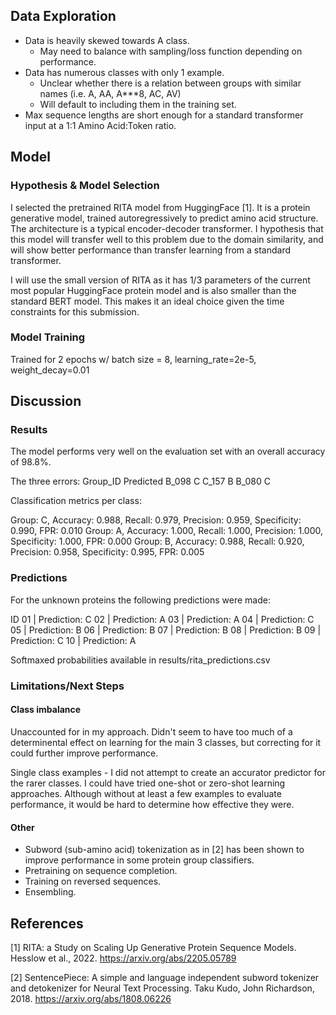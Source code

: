 ## Data Exploration

- Data is heavily skewed towards A class.
    - May need to balance with sampling/loss function depending on performance.
- Data has numerous classes with only 1 example.
    - Unclear whether there is a relation between groups with similar names (i.e. A, AA, A***8, AC, AV)
    - Will default to including them in the training set.
- Max sequence lengths are short enough for a standard transformer input at a 1:1 Amino Acid:Token ratio.


## Model

### Hypothesis & Model Selection

I selected the pretrained RITA model from HuggingFace [1]. It is a protein generative model,
trained autoregressively to predict amino acid structure. The architecture is a typical
encoder-decoder transformer. I hypothesis that this model will transfer well to this problem due to the domain similarity, and will show better performance than transfer learning from a standard transformer.

I will use the small version of RITA as it has 1/3 parameters of the current most popular HuggingFace protein model and is also smaller than the standard BERT model. This makes it an ideal choice given the time constraints for this submission.

### Model Training

Trained for 2 epochs w/ batch size = 8, learning_rate=2e-5, weight_decay=0.01


## Discussion

### Results

The model performs very well on the evaluation set with an overall accuracy of 98.8%.

The three errors:
Group_ID	Predicted
B_098	        C
C_157	        B
B_080	        C

Classification metrics per class:

Group: C, Accuracy: 0.988, Recall: 0.979, Precision: 0.959, Specificity: 0.990, FPR: 0.010
Group: A, Accuracy: 1.000, Recall: 1.000, Precision: 1.000, Specificity: 1.000, FPR: 0.000
Group: B, Accuracy: 0.988, Recall: 0.920, Precision: 0.958, Specificity: 0.995, FPR: 0.005


### Predictions

For the unknown proteins the following predictions were made:

ID
01 | Prediction: C
02 | Prediction: A
03 | Prediction: A
04 | Prediction: C
05 | Prediction: B
06 | Prediction: B
07 | Prediction: B
08 | Prediction: B
09 | Prediction: C
10 | Prediction: A

Softmaxed probabilities available in results/rita_predictions.csv

### Limitations/Next Steps

#### Class imbalance

Unaccounted for in my approach. Didn't seem to have too much of a determinental effect on learning for the main 3 classes, but correcting for it could further improve performance.

Single class examples - I did not attempt to create an accurator predictor for the rarer classes. I could have tried one-shot or zero-shot learning approaches. Although without at least a few examples to evaluate performance, it would be hard to determine how effective they were.

#### Other

- Subword (sub-amino acid) tokenization as in [2] has been shown to improve performance in some protein group classifiers.
- Pretraining on sequence completion.
- Training on reversed sequences.
- Ensembling.


## References

[1] RITA: a Study on Scaling Up Generative Protein Sequence Models. Hesslow et al., 2022.
    https://arxiv.org/abs/2205.05789 

[2] SentencePiece: A simple and language independent subword tokenizer and detokenizer for Neural Text Processing. Taku Kudo, John Richardson, 2018.
    https://arxiv.org/abs/1808.06226
